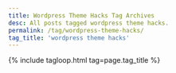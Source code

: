 ```yaml
---
title: Wordpress Theme Hacks Tag Archives
desc: All posts tagged wordpress theme hacks.
permalink: /tag/wordpress-theme-hacks/
tag_title: 'wordpress theme hacks'
---
```

{% include tagloop.html tag=page.tag_title %}